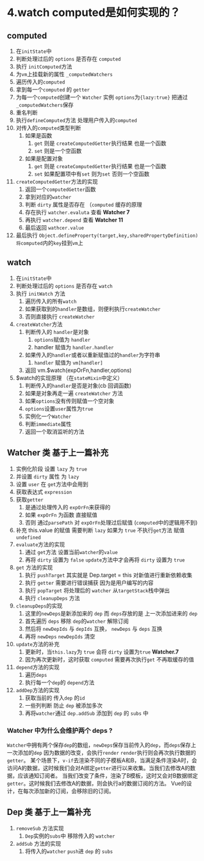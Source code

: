 # 4.watch computed是如何实现的？

## computed
1.  在`initState`中
2.  判断处理过后的 `options` 是否存在 `computed`
3.  执行 `initComputed`方法
4.  为`vm`上挂载新的属性 `_computedWatchers`
5.  遍历传入的`computed`
6.  拿到每一个`computed` 的 `getter`
7.  为每一个`computed`创建一个 `Watcher` 实例 `options`为`{lazy:true}` 把通过`_computedWatchers`保存
8.  重名判断
9.  执行`defineComputed`方法 处理用户传入的`computed`
10. 对传入的`computed`类型判断
    1.  如果是函数
        1.  `get` 则是 `createComputedGetter`执行结果 也是一个函数
        2.  `set` 则是一个空函数
    2.  如果是配置对象
        1.  `get` 则是 `createComputedGetter`执行结果 也是一个函数
        2.  `set` 如果配置项中有`set` 则为`set` 否则一个空函数
11. `createComputedGetter`方法的实现
    1.  返回一个`computedGetter`函数
    2.  拿到对应的`watcher`
    3.  判断 `dirty` 属性是否存在 （`computed` 缓存的原理
    4.  存在执行 `watcher.evaluta` 查看 **Watcher 7**
    5.  再执行 `watcher.depend` 查看 **Watcher 11**
    6.  最后返回 `wathcer.value`
12. 最后执行 `Object.defineProperty(target,key,sharedPropertyDefinition)` `将computed`内的`key`挂到`vm`上

## watch
1.  在`initState`中
2.  判断处理过后的 `options` 是否存在 `watch`
3.  执行 `initWatch` 方法
    1.  遍历传入的所有`watch`
    2.  如果获取到的`handler`是数组，则便利执行`createWatcher`
    3.  否则直接执行 `createWatcher`
4.  `createWatcher`方法
    1.  判断传入的 `handler`是对象
        1.  `options`赋值为 `handler`
        2.  handler 赋值为 `handler.handler`
    2.  如果传入的`handler`或者以重新赋值过的`handler`为字符串
        1.  `handler` 赋值为 `vm[handler]`
    3.  返回 vm.$watch(expOrFn,handler,options)
5.  $watch的实现原理 （在`stateMixin`中定义）
    1.  判断传入的`handler`是否是对象(cb 回调函数)
    2.  如果是对象再走一遍 `createWatcher` 方法
    3.  如果`options`没有传则赋值一个空对象
    4.  `options`设置`user`属性为`true`
    5.  实例化一个`Watcher`
    6.  判断`immediate`属性
    7.  返回一个取消监听的方法


## Watcher 类 基于上一篇补充

1.  实例化阶段 设置 `lazy` 为 `true`
2.  并设置 `dirty` 属性 为 `lazy` 
3.  设置 `user` 在 `get`方法中会用到
4.  获取表达式 `expression`
5.  获取`getter`
    1.  是通过处理传入的 `expOrFn`来获得的
    2.  如果 `expOrFn` 为函数 直接赋值
    3.  否则 通过`parsePath` 对 `expOrFn`处理过后赋值 (`computed`中的逻辑用不到)
6.  补充 this.value 的赋值 需要判断 `lazy` 如果为 `true` 不执行`get`方法 赋值 `undefined` 
7.  `evaluate`方法的实现
    1.  通过 `get`方法 设置当前`watcher`的`value`
    2.  再将 `dirty` 设置为 `false` `update`方法中才会再将 `dirty` 设置为 `true`
8.  `get` 方法的实现
    1. 执行 `pushTarget` 其实就是 Dep.target = this 对新值进行重新依赖收集
    2. 执行 `getter` 需要进行错误捕获 因为是用户编写的内容
    3. 执行 `popTarget` 将处理后的 `watcher` 从`targetStack`栈中弹出
    4. 执行 `cleanupDeps` 方法
9.  `cleanupDeps`的实现
    1. 这里的`newDeps`是新添加来的 `dep` 而 `deps`存放的是 上一次添加进来的 `dep`
    2. 首先遍历 `deps` 移除 `dep`的`watcher` 解除订阅
    3. 然后将 `newDepIds` 与 `depIds` 互换， `newDeps` 与 `deps` 互换
    4. 再将 `newDeps` `newDepIds` 清空
10. `update`方法的补充
    1. 更新时，当`this.lazy`为 `true` 会将 `dirty` 设置为`true` **Watcher.7**
    2. 因为再次更新时，这时获取 `computed` 需要再次执行`get` 不再取缓存的值
11. `depend`方法的实现
    1.  遍历`deps`
    2.  执行每一个`dep`的 `depend`方法
12. `addDep`方法的实现
    1.  获取当前的 传入`dep` 的`id`
    2.  一些列判断 防止 `dep` 被添加多次
    3.  再将`watcher`通过 `dep.addSub` 添加到 `dep` 的 `subs` 中
    
### Watcher 中为什么会维护两个 deps ?
`Watcher`中拥有两个保存`dep`的数组，`newDeps`保存当前传入的`dep`，而`deps`保存上一次添加的`dep`
因为数据的改变，会执行`render` `render`执行则会再次执行数据的`getter`。
某个场景下，`v-if`去渲染不同的子模板A和B，当满足条件渲染A时，会访问A的数据，这时候我们会对A绑定`getter`进行以来收集。当我们去修改A的数据，应该通知订阅者。 当我们改变了条件，渲染了B模板，这时又会对B数据绑定`getter`。这时候我们去修改A的数据，则会执行a的数据订阅的方法。
Vue的设计，在每次添加新的订阅，会移除旧的订阅。

## Dep 类 基于上一篇补充
1. `removeSub` 方法实现
   1. `Dep`实例的`subs`中 移除传入的 `watcher`
2. `addSub` 方法的实现
   1. 将传入的`watcher` `push`进 `dep` 的 `subs`
